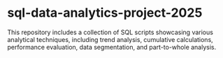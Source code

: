 # sql-data-analytics-project-2025
This repository includes a collection of SQL scripts showcasing various analytical techniques, including trend analysis, cumulative calculations, performance evaluation, data segmentation, and part-to-whole analysis.
